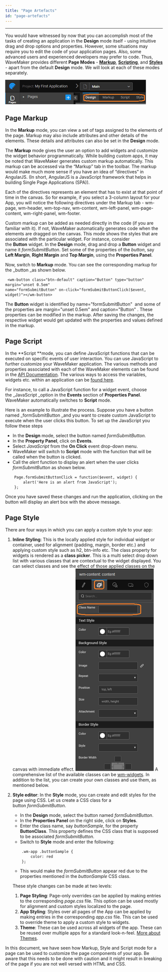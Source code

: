 ```yaml
---
title: "Page Artefacts"
id: "page-artefacts"
---
```

---
You would have witnessed by now that you can accomplish most of the tasks of creating an application in the **Design** mode itself - using intuitive drag and drop options and properties. However, some situations may require you to edit the code of your application pages. Also, some advanced users and experienced developers may prefer to code. Thus, WaveMaker provides different **Page Modes** - [**Markup**](#page-markup), [**Scripting**](#page-script), and [**Styles**](#page-style) - apart from the default **Design** mode. We will look at each of these modes separately.

[![](/learn/assets/page_modes.png)](/learn/assets/page_modes.png)

## Page Markup

In the **Markup** mode, you can view a set of tags assigned to the elements of the page. Markup may also include attributes and other details of the elements. These details and attributes can also be set in the **Design** mode.

The **Markup** mode gives the user an option to add widgets and customize the widget behavior programmatically. While building custom apps, it may be noted that WaveMaker generates custom markup automatically. This markup can be accessed via the “Markup” tab in the toolbar. The markup would make much more sense if you have an idea of “directives” in AngularJS. (In short, AngularJS is a JavaScript framework that helps in building Single Page Applications (SPA)).

Each of the directives represents an element that has to exist at that point of time in the canvas. So for example, if you select a 3-column layout for your App, you will notice the following directives under the Markup tab - wm-page, wm-header, wm-top-nav, wm-content, wm-left-panel, wm-page-content, wm-right-panel, wm-footer.

Custom markup can be added as needed directly in the code (if you are familiar with it). If not, WaveMaker automatically generates code when the elements are dragged on the canvas. This mode shows the styles that are associated with the particular widget. For instance, consider the **Button** widget. In the **Design** mode, drag and drop a **Button** widget and name it _formSubmitButton_. Set some of the properties of the _button_, say **Left Margin**, **Right Margin** and **Top Margin**, using the **Properties Panel**.

Now, switch to **Markup** mode. You can see the corresponding markup for the _button _as shown below.
```
 <wm-button class="btn-default" caption="Button" type="button" margin="unset 0.5em" 
name="formSubmitButton" on-click="formSubmitButtonClick($event, widget)"></wm-button>
```
The **Button** widget is identified by name="formSubmitButton"  and some of the properties are margin="unset 0.5em" and caption="Button" . These properties can be modified in the markup. After saving the changes, the respective widget would get updated with the properties and values defined in the markup.

## Page Script

In the **Script **mode, you can define JavaScript functions that can be executed on specific events of user interaction. You can use JavaScript to further customize your WaveMaker application. The various methods and properties associated with each of the WaveMaker elements can be found in the [API Documentation](/studio/docs/index.html). The various ways to access the variables, widgets etc. within an application can be [found here](/learn/app-development/variables/accessing-elements-via-javascript/ "Script Access to Widgets, Variables and more").

For instance, to call a JavaScript function for a widget event, choose the _JavaScript _option in the **Events** section of **Properties Panel**. WaveMaker automatically switches to **Script** mode.

Here is an example to illustrate the process. Suppose you have a button named _formSubmitButton _and you want to create custom JavaScript to execute when the user clicks this button. To set up the JavaScript you follow these steps

- In the **Design** mode, select the button named _formSubmitButton._
- In the **Property Panel**, click on **Events**.
- Select _JavaScript_ from the **On Click** event drop-down menu.
- WaveMaker will switch to **Script** mode with the function that will be called when the button is clicked.
- Call the _alert_ function to display an alert when the user clicks _formSubmitButton_ as shown below.

```    
    Page.formSubmitButtonClick = function($event, widget) {
        alert('Here is an alert from JavaScript');
    };
```    

Once you have saved these changes and run the application, clicking on the button will display an alert box with the above message.

## Page Style

There are four ways in which you can apply a custom style to your app:

1. **Inline Styling**: This is the locally applied style for individual widget or container, used for alignment (padding, margin, border etc.) and applying custom style such as h2, btn-info etc. The class property for widgets is rendered as a **class picker**. This is a multi select drop down list with various classes that are contextual to the widget displayed. You can select classes and see the effect of those applied classes on the canvas with immediate effect. [![](/learn/assets/styles.png)](/learn/assets/styles.png) A comprehensive list of the available classes can be [wm-widgets](/learn/assets/wm-widgets.pdf). In addition to the list, you can create your own classes and use them, as mentioned below.
2. **Style editor**: In the **Style** mode, you can create and edit styles for the page using CSS. Let us create a CSS class for a button _formSubmitButton_.
    
    - In the **Design** mode, select the button named _formSubmitButton_.
    - In the **Properties Panel** on the right side, click on **Styles**.
    - Enter the class name, say _buttonSample_, for the property **ButtonClass**. This property defines the CSS class that is supposed to be associated _formSubmitButton_.
    - Switch to **Style** mode and enter the following:
    ```    
        .wm-app .buttonSample {
            color: red
        };
    ```    
    - This would make the _formSubmitButton_ appear red due to the properties mentioned in the _buttonSample_ CSS class.
    
    These style changes can be made at two levels:
    1. **Page Styling**: Page-only overrides can be applied by making entries to the corresponding _page.css_ file. This option can be used mostly for alignment and custom styles localized to the page.
    2. **App Styling**: Styles over all pages of the App can be applied by making entries in the corresponding _app.css_ file. This can be used to override theme to apply a custom style to widgets.
    3. **Theme**: These can be used across all widgets of the app. These can be reused over multiple apps for a standard look-n-feel. [More about Themes](/learn/app-development/ui-design/themes/).

In this document, we have seen how Markup, Style and Script mode for a page can be used to customize the page components of your app. Be aware that this needs to be done with caution and it might result in breaking of the page if you are not well versed with HTML and CSS.

